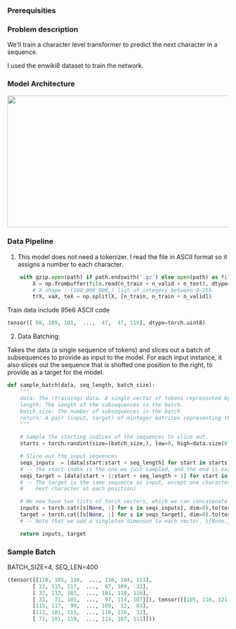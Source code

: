 ### Prerequisities 

### Problem description
We’ll train a character level transformer to predict the next character in a sequence.

I used the enwiki8 dataset to train the network.   

### Model Architecture
<img src="../assets/text_generation.png"  width="600" height="300">


### Data Pipeline
1. This model does not need a tokenizer. I read the file in ASCII format so it assigns a number to each character.

```python
    with gzip.open(path) if path.endswith('.gz') else open(path) as file:
        X = np.frombuffer(file.read(n_train + n_valid + n_test), dtype=np.uint8)
        # X shape : (100_000_000,) list of integers between 0-255
        trX, vaX, teX = np.split(X, [n_train, n_train + n_valid])
```
Train data include 95e6 ASCII code

```python
tensor([ 60, 109, 101,  ...,  47,  47, 119], dtype=torch.uint8)
```

2. Data Batching:     

Takes the data (a single sequence of tokens) and slices out a batch of subsequences to provide as input to the model. For each input instance, it also slices out the sequence that is shofted one position to the right, to provide as a target for the model.

```python
def sample_batch(data, seq_length, batch_size):
    """
    data: The (training) data. A single vector of tokens represented by integers
    length: The length of the subsequences in the batch.
    batch_size: The number of subsequences in the batch
    return: A pair (input, target) of minteger matrices representing the input and target for the model.
    """

    # Sample the starting indices of the sequences to slice out.
    starts = torch.randint(size=(batch_size,), low=0, high=data.size(0) - seq_length - 1)

    # Slice out the input sequences
    seqs_inputs  = [data[start:start + seq_length] for start in starts]
    # -- the start index is the one we just sampled, and the end is exactly 'lentgh' positions after that.
    seqs_target = [data[start + 1:start + seq_length + 1] for start in starts]
    # -- The target is the same sequence as input, except one character ahead (we are asking the model to predict the
    #    next character at each position)

    # We now have two lists of torch vectors, which we can concatenate into matrices of batch_size-by-length
    inputs = torch.cat([s[None, :] for s in seqs_inputs], dim=0).to(torch.long)
    target = torch.cat([s[None, :] for s in seqs_target], dim=0).to(torch.long)
    # -- Note that we add a singleton dimenson to each vector, s[None.,:], and then concatenate along that dimension.

    return inputs, target
```
### Sample Batch

BATCH_SIZE=4, SEQ_LEN=400

```python
(tensor([[110, 105, 116,  ..., 116, 104, 111],
        [ 32, 115, 117,  ...,  97, 109,  32],
        [ 32, 112, 101,  ..., 101, 110, 116],
        [ 32,  71, 101,  ...,  97, 114, 107]]), tensor([[105, 116, 121,  ..., 104, 111, 114],   
        [115, 117,  99,  ..., 109,  32,  83],
        [112, 101, 111,  ..., 110, 116,  32],
        [ 71, 101, 110,  ..., 114, 107, 111]]))
```
